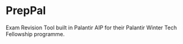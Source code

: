 # PrepPal
Exam Revision Tool built in Palantir AIP for their Palantir Winter Tech Fellowship programme.
